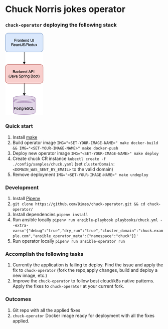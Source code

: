 # Chuck Norris jokes operator 

### `chuck-operator` deploying the following stack 
![alt text](./config/samples/chuck-operator.png)

### Quick start
1. Install [make](https://man7.org/linux/man-pages/man1/make.1.html)
2. Build operator image `IMG="<SET-YOUR-IMAGE-NAME>" make docker-build && IMG="<SET-YOUR-IMAGE-NAME>" make docker-push`
3. Deploy new operator image `IMG="<SET-YOUR-IMAGE-NAME>" make deploy` 
4. Create chuck CR instance `kubectl create -f ./config/samples/chuck.yaml` (set `clusterDomain: <DOMAIN_WAS_SENT_BY_EMAIL>` to the valid domain)
5. Remove deployment `IMG="<SET-YOUR-IMAGE-NAME>" make undeploy`

### Development
1. Install [Pipenv](https://pipenv.pypa.io/en/latest/) 
2. `git clone https://github.com/Dimss/chuck-operator.git && cd chuck-operator/`
3. Install dependencies `pipenv install`
4. Run ansible locally `pipenv run ansible-playbook playbooks/chuck.yml --extra-vars='{"debug":"true","dry_run":"true","cluster_domain":"chuck.example.com","ansible_operator_meta":{"namespace":"chuck"}}'` 
5. Run operator locally `pipenv run ansible-operator run` 


### Accomplish the following tasks 
1. Currently the application is failing to deploy. Find the issue and apply the fix to `chuck-operator` (fork the repo,apply changes, build and deploy a new image, etc.)
2. Improve the `chuck-operator` to follow best cloud/k8s native patterns. Apply the fixes to `chuck-operator` at your current fork. 
 
 ### Outcomes
 1. Git repo with all the applied fixes 
 2. `chuck-operator` Docker image ready for deployment with all the fixes applied.    
